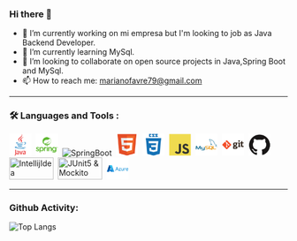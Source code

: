 ### Hi there 👋

<!--
**MarianoFavre/MarianoFavre** is a ✨ _special_ ✨ repository because its `README.md` (this file) appears on your GitHub profile.

Here are some ideas to get you started:
-->
- 🔭 I’m currently working on mi empresa but I'm looking to job as Java Backend Developer.
- 🌱 I’m currently learning MySql.
- 👯 I’m looking to collaborate on open source projects in Java,Spring Boot and MySql.
- 📫 How to reach me: marianofavre79@gmail.com

---

### :hammer_and_wrench: Languages and Tools :
<div>
  <img src="https://github.com/devicons/devicon/blob/master/icons/java/java-original-wordmark.svg" title="Java" alt="Java" width="40" height="40"/>&nbsp;
  <img src="https://github.com/devicons/devicon/blob/master/icons/spring/spring-original-wordmark.svg" title="Spring" alt="Spring" width="40" height="40"/>&nbsp;
  <img src="https://encrypted-tbn0.gstatic.com/images?q=tbn:ANd9GcQ0YWLG7jtSrowrRXF6Bw-_8UJ0cVtNQrAX6qy7WyVZi2zC7zgsM4ZEw-Vr0gvE5HhAtLg&usqp=CAU" title="SpringBoot" alt="SpringBoot" width="60" height="40"/>&nbsp;
  <img src="https://github.com/devicons/devicon/blob/master/icons/html5/html5-original.svg" title="HTML5" alt="HTML" width="40" height="40"/>&nbsp;
  <img src="https://github.com/devicons/devicon/blob/master/icons/css3/css3-plain-wordmark.svg"  title="CSS3" alt="CSS" width="40" height="40"/>&nbsp;  
  <img src="https://github.com/devicons/devicon/blob/master/icons/javascript/javascript-original.svg" title="JavaScript" alt="JavaScript" width="40" height="40"/>&nbsp;  
  <img src="https://github.com/devicons/devicon/blob/master/icons/mysql/mysql-original-wordmark.svg" title="MySQL"  alt="MySQL" width="40" height="40"/>&nbsp;
  <img src="https://github.com/devicons/devicon/blob/master/icons/git/git-original-wordmark.svg" title="Git" **alt="Git" width="40" height="40"/>&nbsp;
  <img src="https://github.com/devicons/devicon/blob/master/icons/github/github-original.svg" title="GitHub" **alt="GitHub" width="40" height="40"/>&nbsp;
  <img src="https://encrypted-tbn0.gstatic.com/images?q=tbn:ANd9GcT_1k7iQUl2NY-jvZTkPbtbTCf324nhFgzNgsyKsfOYPEGCORUdfZHw0nzKvPqA-3BIqM8&usqp=CAU" title="IntellijIdea" **alt="IntellijIdea" width="80" height="40"/>&nbsp;
  <img src="https://encrypted-tbn0.gstatic.com/images?q=tbn:ANd9GcRtr_UwLdcHplmyJJfu0Bo5URadO_vI27I6AqiWJAlK123Vi-axeeaJnFPGKvIXr981g38&usqp=CAU" title="JUnit5 & Mockito" **alt="JUnit5 & Mockito" width="80" height="40"/>&nbsp;  
<img src="https://github.com/devicons/devicon/blob/master/icons/azure/azure-original-wordmark.svg" title="Azure" **alt="Azure" width="40" height="40"/>    
</div>

---

### Github Activity:
![Top Langs](https://github-readme-stats.vercel.app/api/top-langs/?username=marianofavre&layout=compact&theme=vision-friendly-dark)
